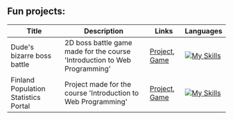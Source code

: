 ## Fun projects:

| Title | Description | Links | Languages |
|---|---|---|---|
Dude's bizarre boss battle|2D boss battle game made for the course 'Introduction to Web Programming'|[Project](https://github.com/AntonHelminen/BossBattle), [Game](https://antonhelminen.github.io/BossBattle/)|[![My Skills](https://skillicons.dev/icons?i=js,html)](https://skillicons.dev)|
Finland Population Statistics Portal|Project made for the course 'Introduction to Web Programming'|[Project](https://github.com/AntonHelminen/Finland-Population-Statistics-Portal), [Game](https://antonhelminen.github.io/BossBattle/)|[![My Skills](https://skillicons.dev/icons?i=js,html,css)](https://skillicons.dev)|
